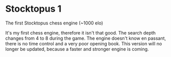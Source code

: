# Stocktopus 1
The first Stocktopus chess engine (~1000 elo) 

It's my first chess engine, therefore it isn't that good. The search depth changes from 4 to 8 during the game. The engine doesn't know en passant, there is no time control and a very poor opening book. This version will no longer be updated, because a faster and stronger engine is coming. 